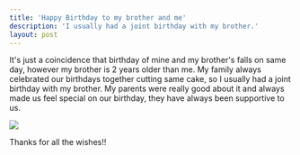 ```yaml
---
title: 'Happy Birthday to my brother and me'
description: 'I usually had a joint birthday with my brother.'
layout: post
---
```


It's just a coincidence that birthday of mine and my brother's falls on same day, however my brother is 2 years older than me. My family always celebrated our birthdays together cutting same cake, so I usually had a joint birthday with my brother. My parents were really good about it and always made us feel special on our birthday, they have always been supportive to us.

![](https://media.giphy.com/media/PAgzChMNPymha/giphy.gif)

Thanks for all the wishes!!
